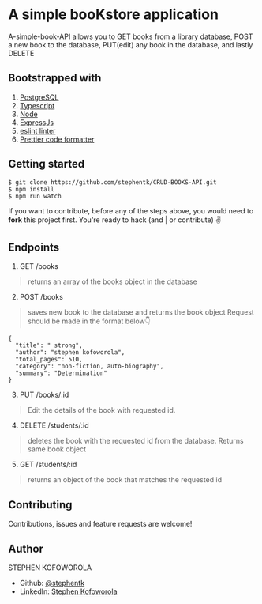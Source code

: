 # A simple booKstore application

A-simple-book-API allows you to GET books from a library database, POST a new book to the database, PUT(edit) any book in the database, and lastly DELETE

## Bootstrapped with
1. [PostgreSQL](https://www.postgresql.org/)
2. [Typescript](https://www.typescriptlang.org/)
3. [Node](https://nodejs.org/en/)
4. [ExpressJs](https://expressjs.com/)
5. [eslint linter](https://eslint.org/)
6. [Prettier code formatter](https://prettier.io/)

## Getting started
```
$ git clone https://github.com/stephentk/CRUD-BOOKS-API.git
$ npm install
$ npm run watch
```
If you want to contribute, before any of the steps above, you would need to __fork__ this project first.
You're ready to hack (and | or contribute) ✌️

## Endpoints
1. GET /books
> returns an array of the books object in the database
2. POST /books
> saves new book to the database and returns the book object
> Request should be made in the format below👇
```
{
  "title": " strong",
  "author": "stephen kofoworola",
  "total_pages": 510,
  "category": "non-fiction, auto-biography",
  "summary": "Determination"
}
```
3. PUT /books/:id
> Edit the details of the book with requested id. 
4. DELETE /students/:id
> deletes the book with the requested id from the database. Returns same book object
5. GET /students/:id
> returns an object of the book that matches the requested id


##  Contributing
Contributions, issues and feature requests are welcome!

## Author
STEPHEN KOFOWOROLA
- Github: [@stephentk](https://github.com/stephentk/)
- LinkedIn: [Stephen Kofoworola]()

